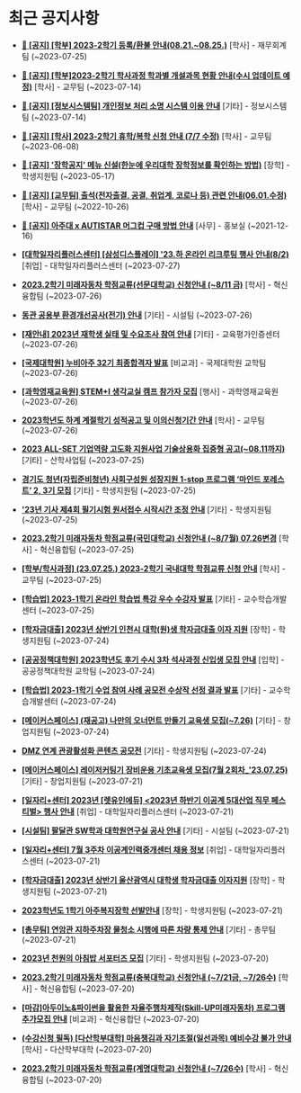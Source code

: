 # 최근 공지사항

* **[📌 [공지] [학부] 2023-2학기 등록/환불 안내(08.21.~08.25.)](http://ajou.ac.kr/kr/ajou/notice.do?mode=view&amp;articleNo=219379&amp;article.offset=0&amp;articleLimit=30)**
 [학사] - 재무회계팀 (~2023-07-25)

* **[📌 [공지] [학부]2023-2학기 학사과정 학과별 개설과목 현황 안내(수시 업데이트 예정)](http://ajou.ac.kr/kr/ajou/notice.do?mode=view&amp;articleNo=219065&amp;article.offset=0&amp;articleLimit=30)**
 [학사] - 교무팀 (~2023-07-14)

* **[📌 [공지] [정보시스템팀] 개인정보 처리 소명 시스템 이용 안내](http://ajou.ac.kr/kr/ajou/notice.do?mode=view&amp;articleNo=219034&amp;article.offset=0&amp;articleLimit=30)**
 [기타] - 정보시스템팀 (~2023-07-14)

* **[📌 [공지] [학사] 2023-2학기 휴학/복학 신청 안내 (7/7 수정)](http://ajou.ac.kr/kr/ajou/notice.do?mode=view&amp;articleNo=215587&amp;article.offset=0&amp;articleLimit=30)**
 [학사] - 교무팀 (~2023-06-08)

* **[📌 [공지] &#x27;장학공지&#x27; 메뉴 신설(한눈에 우리대학 장학정보를 확인하는 방법)](http://ajou.ac.kr/kr/ajou/notice.do?mode=view&amp;articleNo=214764&amp;article.offset=0&amp;articleLimit=30)**
 [장학] - 학생지원팀 (~2023-05-17)

* **[📌 [공지] [교무팀] 출석(전자출결, 공결, 취업계, 코로나 등) 관련 안내(06.01.수정)](http://ajou.ac.kr/kr/ajou/notice.do?mode=view&amp;articleNo=205552&amp;article.offset=0&amp;articleLimit=30)**
 [학사] - 교무팀 (~2022-10-26)

* **[📌 [공지] 아주대 x AUTISTAR 머그컵 구매 방법 안내](http://ajou.ac.kr/kr/ajou/notice.do?mode=view&amp;articleNo=147976&amp;article.offset=0&amp;articleLimit=30)**
 [사무] - 홍보실 (~2021-12-16)

* **[[대학일자리플러스센터] [삼성디스플레이] &#x27;23.하 온라인 리크루팅 행사 안내(8/2)](http://ajou.ac.kr/kr/ajou/notice.do?mode=view&amp;articleNo=219454&amp;article.offset=0&amp;articleLimit=30)**
 [취업] - 대학일자리플러스센터 (~2023-07-27)

* **[2023.2학기 미래자동차 학점교류(선문대학교) 신청안내 (~8/11 금)](http://ajou.ac.kr/kr/ajou/notice.do?mode=view&amp;articleNo=219438&amp;article.offset=0&amp;articleLimit=30)**
 [학사] - 혁신융합팀 (~2023-07-26)

* **[동관 공용부 환경개선공사(전기) 안내](http://ajou.ac.kr/kr/ajou/notice.do?mode=view&amp;articleNo=219433&amp;article.offset=0&amp;articleLimit=30)**
 [기타] - 시설팀 (~2023-07-26)

* **[[재안내] 2023년 재학생 실태 및 수요조사 참여 안내](http://ajou.ac.kr/kr/ajou/notice.do?mode=view&amp;articleNo=219431&amp;article.offset=0&amp;articleLimit=30)**
 [기타] - 교육평가인증센터 (~2023-07-26)

* **[[국제대학원] 누비아주 32기 최종합격자 발표](http://ajou.ac.kr/kr/ajou/notice.do?mode=view&amp;articleNo=219430&amp;article.offset=0&amp;articleLimit=30)**
 [비교과] - 국제대학원 교학팀 (~2023-07-26)

* **[[과학영재교육원] STEM+I 생각교실 캠프 참가자 모집](http://ajou.ac.kr/kr/ajou/notice.do?mode=view&amp;articleNo=219427&amp;article.offset=0&amp;articleLimit=30)**
 [행사] - 과학영재교육원 (~2023-07-26)

* **[2023학년도 하계 계절학기 성적공고 및 이의신청기간 안내](http://ajou.ac.kr/kr/ajou/notice.do?mode=view&amp;articleNo=219420&amp;article.offset=0&amp;articleLimit=30)**
 [학사] - 교무팀 (~2023-07-26)

* **[2023 ALL-SET 기업역량 고도화 지원사업 기술상용화 집중형 공고(~08.11까지)](http://ajou.ac.kr/kr/ajou/notice.do?mode=view&amp;articleNo=219412&amp;article.offset=0&amp;articleLimit=30)**
 [기타] - 산학사업팀 (~2023-07-25)

* **[경기도 청년(자립준비청년) 사회구성원 성장지원 1-stop 프로그램 ‘마인드 포레스트’ 2, 3기 모집](http://ajou.ac.kr/kr/ajou/notice.do?mode=view&amp;articleNo=219398&amp;article.offset=0&amp;articleLimit=30)**
 [기타] - 학생지원팀 (~2023-07-25)

* **[&#x27;23년 기사 제4회 필기시험 원서접수 시작시간 조정 안내](http://ajou.ac.kr/kr/ajou/notice.do?mode=view&amp;articleNo=219390&amp;article.offset=0&amp;articleLimit=30)**
 [기타] - 학생지원팀 (~2023-07-25)

* **[2023.2학기 미래자동차 학점교류(국민대학교) 신청안내 (~8/7월) 07.26변경](http://ajou.ac.kr/kr/ajou/notice.do?mode=view&amp;articleNo=219388&amp;article.offset=0&amp;articleLimit=30)**
 [학사] - 혁신융합팀 (~2023-07-25)

* **[[학부/학사과정] (23.07.25.) 2023-2학기 국내대학 학점교류 신청 안내](http://ajou.ac.kr/kr/ajou/notice.do?mode=view&amp;articleNo=219386&amp;article.offset=0&amp;articleLimit=30)**
 [학사] - 교무팀 (~2023-07-25)

* **[[학습법] 2023-1학기 온라인 학습법 특강 우수 수강자 발표](http://ajou.ac.kr/kr/ajou/notice.do?mode=view&amp;articleNo=219382&amp;article.offset=0&amp;articleLimit=30)**
 [기타] - 교수학습개발센터 (~2023-07-25)

* **[[학자금대출] 2023년 상반기 인천시 대학(원)생 학자금대출 이자 지원](http://ajou.ac.kr/kr/ajou/notice.do?mode=view&amp;articleNo=219345&amp;article.offset=0&amp;articleLimit=30)**
 [장학] - 학생지원팀 (~2023-07-24)

* **[[공공정책대학원] 2023학년도 후기 수시 3차 석사과정 신입생 모집 안내](http://ajou.ac.kr/kr/ajou/notice.do?mode=view&amp;articleNo=219329&amp;article.offset=0&amp;articleLimit=30)**
 [입학] - 공공정책대학원 교학팀 (~2023-07-24)

* **[[학습법] 2023-1학기 수업 참여 사례 공모전 수상작 선정 결과 발표](http://ajou.ac.kr/kr/ajou/notice.do?mode=view&amp;articleNo=219310&amp;article.offset=0&amp;articleLimit=30)**
 [기타] - 교수학습개발센터 (~2023-07-24)

* **[[메이커스페이스] (재공고) 나만의 오너먼트 만들기 교육생 모집(~7.26)](http://ajou.ac.kr/kr/ajou/notice.do?mode=view&amp;articleNo=219306&amp;article.offset=0&amp;articleLimit=30)**
 [기타] - 창업지원팀 (~2023-07-24)

* **[DMZ 연계 관광활성화 콘텐츠 공모전](http://ajou.ac.kr/kr/ajou/notice.do?mode=view&amp;articleNo=219304&amp;article.offset=0&amp;articleLimit=30)**
 [기타] - 학생지원팀 (~2023-07-24)

* **[[메이커스페이스] 레이저커팅기 장비운용 기초교육생 모집(7월 2회차_&#x27;23.07.25)](http://ajou.ac.kr/kr/ajou/notice.do?mode=view&amp;articleNo=219295&amp;article.offset=0&amp;articleLimit=30)**
 [기타] - 창업지원팀 (~2023-07-21)

* **[[일자리+센터] 2023년 [렛유인에듀] &lt;2023년 하반기 이공계 5대산업 직무 페스티벌&gt; 행사 안내](http://ajou.ac.kr/kr/ajou/notice.do?mode=view&amp;articleNo=219292&amp;article.offset=0&amp;articleLimit=30)**
 [취업] - 대학일자리플러스센터 (~2023-07-21)

* **[[시설팀] 팔달관 SW학과 대학원연구실 공사 안내](http://ajou.ac.kr/kr/ajou/notice.do?mode=view&amp;articleNo=219284&amp;article.offset=0&amp;articleLimit=30)**
 [기타] - 시설팀 (~2023-07-21)

* **[[일자리+센터] 7월 3주차 이공계인력중개센터 채용 정보](http://ajou.ac.kr/kr/ajou/notice.do?mode=view&amp;articleNo=219276&amp;article.offset=0&amp;articleLimit=30)**
 [취업] - 대학일자리플러스센터 (~2023-07-21)

* **[[학자금대출] 2023년 상반기 울산광역시 대학생 학자금대출 이자지원](http://ajou.ac.kr/kr/ajou/notice.do?mode=view&amp;articleNo=219270&amp;article.offset=0&amp;articleLimit=30)**
 [장학] - 학생지원팀 (~2023-07-21)

* **[2023학년도 1학기 아주복지장학 선발안내](http://ajou.ac.kr/kr/ajou/notice.do?mode=view&amp;articleNo=219263&amp;article.offset=0&amp;articleLimit=30)**
 [장학] - 학생지원팀 (~2023-07-21)

* **[[총무팀] 연암관 지하주차장 물청소 시행에 따른 차량 통제 안내](http://ajou.ac.kr/kr/ajou/notice.do?mode=view&amp;articleNo=219262&amp;article.offset=0&amp;articleLimit=30)**
 [기타] - 총무팀 (~2023-07-21)

* **[2023년 천원의 아침밥 서포터즈 모집](http://ajou.ac.kr/kr/ajou/notice.do?mode=view&amp;articleNo=219252&amp;article.offset=0&amp;articleLimit=30)**
 [기타] - 학생지원팀 (~2023-07-20)

* **[2023.2학기 미래자동차 학점교류(충북대학교) 신청안내 (~7/21금, ~7/26수)](http://ajou.ac.kr/kr/ajou/notice.do?mode=view&amp;articleNo=219251&amp;article.offset=0&amp;articleLimit=30)**
 [학사] - 혁신융합팀 (~2023-07-20)

* **[[마감]아두이노&amp;파이썬을 활용한 자율주행차제작(Skill-UP미래자동차) 프로그램 추가모집 안내](http://ajou.ac.kr/kr/ajou/notice.do?mode=view&amp;articleNo=219248&amp;article.offset=0&amp;articleLimit=30)**
 [비교과] - 혁신융합단 (~2023-07-20)

* **[(수강신청 필독) [다산학부대학] 마음챙김과 자기조절(일선과목) 예비수강 불가 안내](http://ajou.ac.kr/kr/ajou/notice.do?mode=view&amp;articleNo=219246&amp;article.offset=0&amp;articleLimit=30)**
 [학사] - 다산학부대학 (~2023-07-20)

* **[2023.2학기 미래자동차 학점교류(계명대학교) 신청안내 (~7/26수)](http://ajou.ac.kr/kr/ajou/notice.do?mode=view&amp;articleNo=219241&amp;article.offset=0&amp;articleLimit=30)**
 [학사] - 혁신융합팀 (~2023-07-20)
